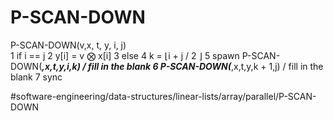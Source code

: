 # P-SCAN-DOWN

P-SCAN-DOWN(v,x, t, y, i, j)  
1 if i == j 
2 y[i] = v ⨂ x[i] 
3 else 
4   k = ⌊i + j / 2 ⌋
5   spawn P-SCAN-DOWN(_________,x,t,y,i,k)  / fill in the blank 
6   P-SCAN-DOWN(_________,x,t,y,k + 1,j) / fill in the blank 
7   sync



#software-engineering/data-structures/linear-lists/array/parallel/P-SCAN-DOWN
